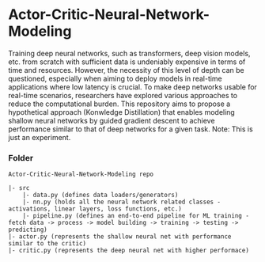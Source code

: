 # Actor-Critic-Neural-Network-Modeling

Training deep neural networks, such as transformers, deep vision models, etc. from scratch with sufficient data is undeniably expensive in terms of time and resources. However, the necessity of this level of depth can be questioned, especially when aiming to deploy models in real-time applications where low latency is crucial. To make deep networks usable for real-time scenarios, researchers have explored various approaches to reduce the computational burden. This repository aims to propose a hypothetical approach (Konwledge Distillation) that enables modeling shallow neural networks by guided gradient descent to achieve performance similar to that of deep networks for a given task. Note: This is just an experiment.

### Folder
```
Actor-Critic-Neural-Network-Modeling repo

|- src
    |- data.py (defines data loaders/generators)
    |- nn.py (holds all the neural network related classes - activations, linear layers, loss functions, etc.)
    |- pipeline.py (defines an end-to-end pipeline for ML training - fetch data -> process -> model building -> training -> testing -> predicting)
|- actor.py (represents the shallow neural net with performance similar to the critic)
|- critic.py (represents the deep neural net with higher performace)
```